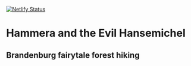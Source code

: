 [![Netlify Status](https://api.netlify.com/api/v1/badges/f2c59c91-de0e-4911-8faa-e006497da070/deploy-status)](https://app.netlify.com/sites/hammera/deploys)

# Hammera and the Evil Hansemichel

## Brandenburg fairytale forest hiking
